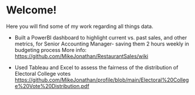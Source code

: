 # Welcome!

Here you will find some of my work regarding all things data.



- Built a PowerBI dashboard to highlight current vs. past sales, and other metrics, for Senior Accounting Manager- saving them 2 hours weekly in budgeting process
More info: https://github.com/MikeJonathan/RestaurantSales/wiki


- Used Tableau and Excel to assess the fairness of the distribution of Electoral College votes
https://github.com/MikeJonathan/profile/blob/main/Electoral%20College%20Vote%20Distribution.pdf
